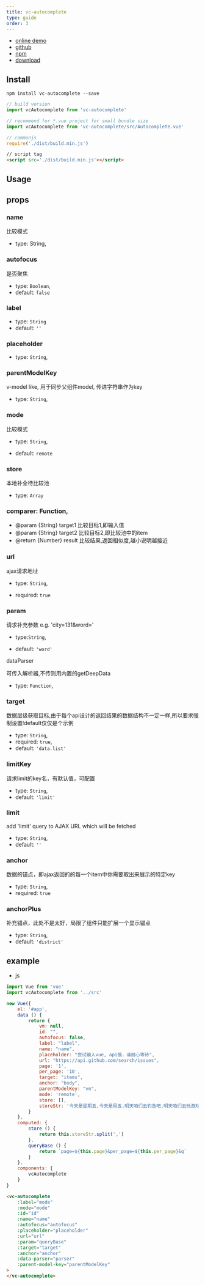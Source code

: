 ```yaml
---
title: vc-autocomplete
type: guide
order: 3
---
```


* [online demo](https://iwaimai-bi-fe.github.io/vc-autocomplete/examples/)
* [github](https://github.com/iwaimai-bi-fe/vc-autocomplete)
* [npm](https://www.npmjs.com/package/vc-autocomplete)
* [download](https://github.com/iwaimai-bi-fe/vc-autocomplete/archive/master.zip)

## Install

``` npm
npm install vc-autocomplete --save
```

``` js
// build version
import vcAutocomplete from 'vc-autocomplete'

// recommend for *.vue project for small bundle size
import vcAutocomplete from 'vc-autocomplete/src/Autocomplete.vue'
```

``` js 
// commonjs
require('./dist/build.min.js')
```

``` html
// script tag
<script src='./dist/build.min.js'></script>
```

## Usage

## props

### name

比较模式

* type: String,

### autofocus

是否聚焦

* type: `Boolean`,
* default: `false`

### label

* type: `String`
* default: `''`

### placeholder

* type: `String`,

### parentModelKey

v-model like, 用于同步父组件model, 传进字符串作为key

* type: `String`, 

### mode

比较模式
    
* type: `String`,

* default: `remote`

### store

本地补全待比较池

* type: `Array`

### comparer: Function,

- @param {String} target1 比较目标1,即输入值
- @param {String} target2 比较目标2,即比较池中的item
- @return {Number} result 比较结果,返回相似度,越小说明越接近

### url

ajax请求地址

* type: `String`,

* required: `true`

### param

请求补充参数  e.g. 'city=131&word='

* type:`String`,

* default: `'word'`

dataParser

可传入解析器,不传则用内置的getDeepData

* type: `Function`,

### target

数据层级获取目标,由于每个api设计的返回结果的数据结构不一定一样,所以要求强制设置!default仅仅是个示例

* type: `String`,
* required: `true`,
* default: `'data.list'`

### limitKey

请求limit的key名，有默认值，可配置

* type: `String`,
* default: `'limit'`

### limit

add 'limit' query to AJAX URL which will be fetched

* type: `String`,
* default: `''`

### anchor

数据的锚点，即ajax返回的的每一个item中你需要取出来展示的特定key
    
* type: `String`,
* required: `true`

### anchorPlus

补充锚点，此处不是太好，局限了组件只能扩展一个显示锚点

* type: `String`,
* default: `'district'`

## example

* js

```js
import Vue from 'vue'
import vcAutocomplete from '../src'

new Vue({
    el: '#app',
    data () {
        return {
            vm: null,
            id: "",
            autofocus: false,
            label: "label",
            name: "name",
            placeholder: "尝试输入vue, api慢，请耐心等待",
            url: "https://api.github.com/search/issues",
            page: '1',
            per_page: '10',
            target: "items",
            anchor: "body",
            parentModelKey: "vm",
            mode: 'remote',
            store: [],
            storeStr: '今天是星期五,今天是周五,明天咱们去钓鱼吧,明天咱们去玩游戏,明天咱们吃火锅,下周今天是星期几,明天天气怎么样, 啦啦啦啦啦啦啦'
        }
    },
    computed: {
        store () {
            return this.storeStr.split(',')
        },
        queryBase () {
            return `page=${this.page}&per_page=${this.per_page}&q`
        }
    },
    components: {
        vcAutocomplete
    }
}
```

```html
<vc-autocomplete
    :label="mode"
    :mode="mode"
    :id="id"
    :name="name"
    :autofocus="autofocus"
    :placeholder="placeholder"
    :url="url"
    :param="queryBase"
    :target="target"
    :anchor="anchor"
    :data-parser="parser"
    :parent-model-key="parentModelKey"
>
</vc-autocomplete>
```
